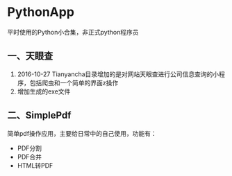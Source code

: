 # PythonApp
平时使用的Python小合集，非正式python程序员


## 一、天眼查
1. 2016-10-27 Tianyancha目录增加的是对网站天眼查进行公司信息查询的小程序，包括爬虫和一个简单的界面z操作
2. 增加生成的exe文件

## 二、SimplePdf
简单pdf操作应用，主要给日常中的自己使用，功能有：
- PDF分割
- PDF合并
- HTML转PDF
